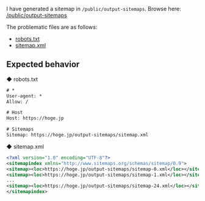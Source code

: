 I have generated a sitemap in `/public/output-sitemaps`.
Browse here: [/public/output-sitemaps](https://github.com/masa5714/next-sitemap-outdir-sample/tree/main/public/output-sitemaps)

The problematic files are as follows:

- [robots.txt](https://github.com/masa5714/next-sitemap-outdir-sample/blob/main/public/output-sitemaps/robots.txt)
- [sitemap.xml](https://github.com/masa5714/next-sitemap-outdir-sample/blob/main/public/output-sitemaps/sitemap.xml)

## Expected behavior

◆ robots.txt

```txt
# *
User-agent: *
Allow: /

# Host
Host: https://hoge.jp

# Sitemaps
Sitemap: https://hoge.jp/output-sitemaps/sitemap.xml
```

◆ sitemap.xml

```xml
<?xml version="1.0" encoding="UTF-8"?>
<sitemapindex xmlns="http://www.sitemaps.org/schemas/sitemap/0.9">
<sitemap><loc>https://hoge.jp/output-sitemaps/sitemap-0.xml</loc></sitemap>
<sitemap><loc>https://hoge.jp/output-sitemaps/sitemap-1.xml</loc></sitemap>
...
<sitemap><loc>https://hoge.jp/output-sitemaps/sitemap-24.xml</loc></sitemap>
</sitemapindex>
```
